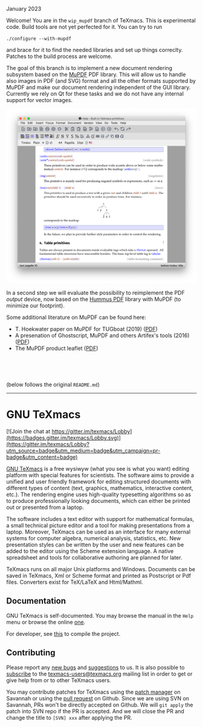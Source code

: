 January 2023

Welcome! You are in the `wip_mupdf` branch of TeXmacs. This is experimental code. Build tools are not yet perfected for it. You can try to run
```
./configure --with-mupdf
``` 
and brace for it to find the needed libraries and set up things correclty. Patches to the build process are welcome.

The goal of this branch is to implement a new document rendering subsystem based on the [MuPDF](https://mupdf.com) PDF library. This will allow us to handle also images in PDF (and SVG) format and all the other formats supported by MuPDF and make our document rendering independent of the GUI library. Currently we rely on Qt for these tasks and we do not have any 
internal support for vector images. 


![Screenshot of the MuPDF backend](./screenshot-1.png)


In a second step we will evaluate the possibility to reimplement the PDF *output* device, now based on the [Hummus PDF](https://pdfhummus.com) library with MuPDF (to minimize our footprint).


Some additional literature on MuPDF can be found here:
- T. Hoekwater paper on MuPDF for TUGboat (2019) ([PDF](https://tug.org/TUGboat/tb40-3/tb126hoekwater-mupdf.pdf))
- A presenation of Ghostscript, MuPDF and others Artifex's tools (2016) ([PDF](https://ftp.pwg.org/pub/pwg/liaison/openprinting/presentations/OpenPrint_GhostScript_April_2016.pdf))
- The MuPDF product leaflet ([PDF](https://artifex.com/documents/MuPDF-Product-Sheet.pdf))


<br>
<br>
<br>

(below follows the original `README.md`)

----

# GNU TeXmacs
[![Join the chat at https://gitter.im/texmacs/Lobby](https://badges.gitter.im/texmacs/Lobby.svg)](https://gitter.im/texmacs/Lobby?utm_source=badge&utm_medium=badge&utm_campaign=pr-badge&utm_content=badge)

[GNU TeXmacs](https://texmacs.org) is a free wysiwyw (what you see is what you want) editing platform with special features for scientists. The software aims to provide a unified and user friendly framework for editing structured documents with different types of content (text, graphics, mathematics, interactive content, etc.). The rendering engine uses high-quality typesetting algorithms so as to produce professionally looking documents, which can either be printed out or presented from a laptop.

The software includes a text editor with support for mathematical formulas, a small technical picture editor and a tool for making presentations from a laptop. Moreover, TeXmacs can be used as an interface for many external systems for computer algebra, numerical analysis, statistics, etc. New presentation styles can be written by the user and new features can be added to the editor using the Scheme extension language. A native spreadsheet and tools for collaborative authoring are planned for later.

TeXmacs runs on all major Unix platforms and Windows. Documents can be saved in TeXmacs, Xml or Scheme format and printed as Postscript or Pdf files. Converters exist for TeX/LaTeX and Html/Mathml. 

## Documentation
GNU TeXmacs is self-documented. You may browse the manual in the `Help` menu or browse the online [one](https://www.texmacs.org/tmweb/manual/web-manual.en.html).

For developer, see [this](./COMPILE) to compile the project.

## Contributing
Please report any [new bugs](https://www.texmacs.org/tmweb/contact/bugs.en.html) and [suggestions](https://www.texmacs.org/tmweb/contact/wishes.en.html) to us. It is also possible to [subscribe](https://www.texmacs.org/tmweb/help/tmusers.en.html) to the <texmacs-users@texmacs.org> mailing list in order to get or give help from or to other TeXmacs users.

You may contribute patches for TeXmacs using the [patch manager](http://savannah.gnu.org/patch/?group=texmacs) on Savannah or using the [pull request](https://github.com/texmacs/texmacs/pulls) on Github. Since we are using SVN on Savannah, PRs won't be directly accepted on Github. We will `git apply` the patch into SVN repo if the PR is accepted. And we will close the PR and change the title to `[SVN] xxx` after applying the PR.
